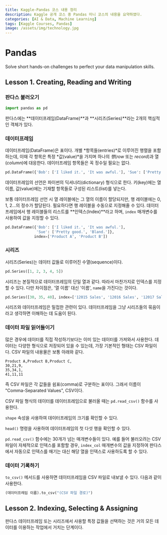 ```yaml
---
title: Kaggle-Pandas 코스 내용 정리
description: Kaggle 공개 코스 중 Pandas 미니 코스의 내용을 요약하였다.
categories: [AI & Data, Machine Learning]
tags: [Kaggle Courses, Pandas]
image: /assets/img/technology.jpg
---
```

# Pandas
Solve short hands-on challenges to perfect your data manipulation skills.

## Lesson 1. Creating, Reading and Writing
### 판다스 불러오기
```python
import pandas as pd
```
판다스에는 **데이터프레임(DataFrame)**과 **시리즈(Series)**라는 2개의 핵심적인 객체가 있다.

### 데이터프레임
데이터프레임(DataFrame)은 표이다. 개별 *항목들(entries)*로 이루어진 행렬을 포함하는데, 이때 각 항목은 특정 *값(value)*을 가지며 하나의 *행*(*row* 또는 *record*)과 열(*column*)에 대응한다. 데이터프레임 항목들은 꼭 정수일 필요는 없다.
```python
pd.DataFrame({'Bob': ['I liked it.', 'It was awful.'], 'Sue': ['Pretty good.', 'Bland.']})
```
데이터프레임의 선언은 파이썬의 딕셔너리(dictionary) 형식으로 한다. 키(key)에는 열 이름, 값(value)에는 기재할 항목들로 구성된 리스트(list)를 넣는다.

보통 데이터프레임 선언 시 열 레이블에는 그 열의 이름이 할당되지만, 행 레이블에는 0, 1, 2...의 정수가 할당된다. 필요하다면 행 레이블을 수동으로 지정해줄 수 있다. 데이터프레임에서 행 레이블들의 리스트를 **인덱스(Index)**라고 하며, ```index``` 매개변수를 사용하여 값을 지정할 수 있다.
```python
pd.DataFrame({'Bob': ['I liked it.', 'It was awful.'], 
              'Sue': ['Pretty good.', 'Bland.']},
             index=['Product A', 'Product B'])
```

### 시리즈
시리즈(Series)는 데이터 값들로 이루어진 수열(sequence)이다.
```python
pd.Series([1, 2, 3, 4, 5])
```
시리즈는 본질적으로 데이터프레임의 단일 열과 같다. 따라서 마찬가지로 인덱스를 지정할 수 있다. 다만 차이점은, '열 이름' 대신 '이름', ```name```을 가진다는 것이다.
```python
pd.Series([30, 35, 40], index=['12015 Sales', '12016 Sales', '12017 Sales'], name='Product A')
```
시리즈와 데이터프레임은 밀접한 관련이 있다. 데이터프레임을 그냥 시리즈들의 묶음이라고 생각하면 이해하는 데 도움이 된다.

### 데이터 파일 읽어들이기
많은 경우에 데이터를 직접 작성하기보다는 이미 있는 데이터를 가져와서 사용한다. 데이터는 다양한 형식으로 저장되어 있을 수 있는데, 가장 기본적인 형태는 CSV 파일이다. CSV 파일의 내용물은 보통 아래와 같다.
```
Product A,Product B,Product C,
30,21,9,
35,34,1,
41,11,11
```
즉 CSV 파일은 각 값들을 쉼표(comma)로 구분하는 표이다. 그래서 이름이 "Comma-Separated Values", CSV이다.

CSV 파일 형식의 데이터를 데이터프레임으로 불러올 때는 ```pd.read_csv()``` 함수를 사용한다.

```shape``` 속성을 사용하여 데이터프레임의 크기를 확인할 수 있다.

```head()``` 명령을 사용하여 데이터프레임의 첫 다섯 행을 확인할 수 있다.

```pd.read_csv()``` 함수에는 30개가 넘는 매개변수들이 있다. 예를 들어 불러오려는 CSV 파일이 자체적으로 인덱스를 포함할 경우, ```index_col``` 매개변수의 값을 지정하여 판다스에서 자동으로 인덱스를 매기는 대신 해당 열을 인덱스로 사용하도록 할 수 있다.

### 데이터 기록하기
```to_csv()``` 메서드를 사용하면 데이터프레임을 CSV 파일로 내보낼 수 있다. 다음과 같이 사용한다.
```python
(데이터프레임 이름).to_csv("(CSV 파일 경로)")
```

## Lesson 2. Indexing, Selecting & Assigning
판다스 데이터프레임 또는 시리즈에서 사용할 특정 값들을 선택하는 것은 거의 모든 데이터를 이용하는 작업에서 거치는 단계이다.
